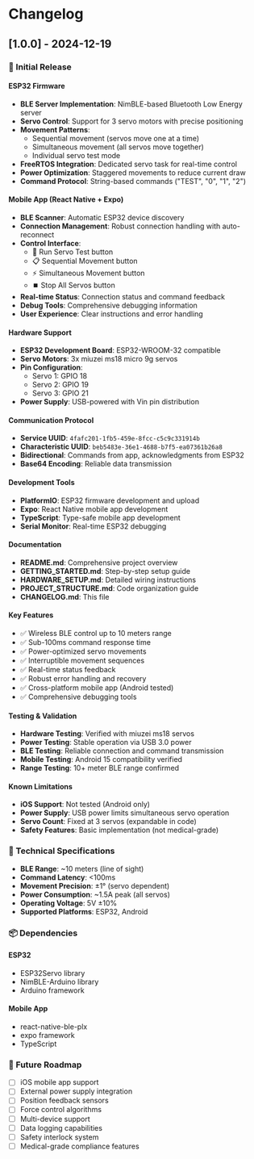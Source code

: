 # Changelog

## [1.0.0] - 2024-12-19

### 🎉 Initial Release

#### ESP32 Firmware
- **BLE Server Implementation**: NimBLE-based Bluetooth Low Energy server
- **Servo Control**: Support for 3 servo motors with precise positioning
- **Movement Patterns**:
  - Sequential movement (servos move one at a time)
  - Simultaneous movement (all servos move together)
  - Individual servo test mode
- **FreeRTOS Integration**: Dedicated servo task for real-time control
- **Power Optimization**: Staggered movements to reduce current draw
- **Command Protocol**: String-based commands ("TEST", "0", "1", "2")

#### Mobile App (React Native + Expo)
- **BLE Scanner**: Automatic ESP32 device discovery
- **Connection Management**: Robust connection handling with auto-reconnect
- **Control Interface**: 
  - 🔄 Run Servo Test button
  - 📋 Sequential Movement button
  - ⚡ Simultaneous Movement button
  - ⏹️ Stop All Servos button
- **Real-time Status**: Connection status and command feedback
- **Debug Tools**: Comprehensive debugging information
- **User Experience**: Clear instructions and error handling

#### Hardware Support
- **ESP32 Development Board**: ESP32-WROOM-32 compatible
- **Servo Motors**: 3x miuzei ms18 micro 9g servos
- **Pin Configuration**:
  - Servo 1: GPIO 18
  - Servo 2: GPIO 19
  - Servo 3: GPIO 21
- **Power Supply**: USB-powered with Vin pin distribution

#### Communication Protocol
- **Service UUID**: `4fafc201-1fb5-459e-8fcc-c5c9c331914b`
- **Characteristic UUID**: `beb5483e-36e1-4688-b7f5-ea07361b26a8`
- **Bidirectional**: Commands from app, acknowledgments from ESP32
- **Base64 Encoding**: Reliable data transmission

#### Development Tools
- **PlatformIO**: ESP32 firmware development and upload
- **Expo**: React Native mobile app development
- **TypeScript**: Type-safe mobile app development
- **Serial Monitor**: Real-time ESP32 debugging

#### Documentation
- **README.md**: Comprehensive project overview
- **GETTING_STARTED.md**: Step-by-step setup guide
- **HARDWARE_SETUP.md**: Detailed wiring instructions
- **PROJECT_STRUCTURE.md**: Code organization guide
- **CHANGELOG.md**: This file

#### Key Features
- ✅ Wireless BLE control up to 10 meters range
- ✅ Sub-100ms command response time
- ✅ Power-optimized servo movements
- ✅ Interruptible movement sequences
- ✅ Real-time status feedback
- ✅ Robust error handling and recovery
- ✅ Cross-platform mobile app (Android tested)
- ✅ Comprehensive debugging tools

#### Testing & Validation
- **Hardware Testing**: Verified with miuzei ms18 servos
- **Power Testing**: Stable operation via USB 3.0 power
- **BLE Testing**: Reliable connection and command transmission
- **Mobile Testing**: Android 15 compatibility verified
- **Range Testing**: 10+ meter BLE range confirmed

#### Known Limitations
- **iOS Support**: Not tested (Android only)
- **Power Supply**: USB power limits simultaneous servo operation
- **Servo Count**: Fixed at 3 servos (expandable in code)
- **Safety Features**: Basic implementation (not medical-grade)

### 🔧 Technical Specifications
- **BLE Range**: ~10 meters (line of sight)
- **Command Latency**: <100ms
- **Movement Precision**: ±1° (servo dependent)
- **Power Consumption**: ~1.5A peak (all servos)
- **Operating Voltage**: 5V ±10%
- **Supported Platforms**: ESP32, Android

### 📦 Dependencies
#### ESP32
- ESP32Servo library
- NimBLE-Arduino library
- Arduino framework

#### Mobile App
- react-native-ble-plx
- expo framework
- TypeScript

### 🚀 Future Roadmap
- [ ] iOS mobile app support
- [ ] External power supply integration
- [ ] Position feedback sensors
- [ ] Force control algorithms
- [ ] Multi-device support
- [ ] Data logging capabilities
- [ ] Safety interlock system
- [ ] Medical-grade compliance features

